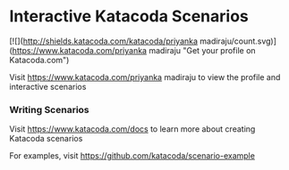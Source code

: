 # Interactive Katacoda Scenarios

[![](http://shields.katacoda.com/katacoda/priyanka madiraju/count.svg)](https://www.katacoda.com/priyanka madiraju "Get your profile on Katacoda.com")

Visit https://www.katacoda.com/priyanka madiraju to view the profile and interactive scenarios

### Writing Scenarios
Visit https://www.katacoda.com/docs to learn more about creating Katacoda scenarios

For examples, visit https://github.com/katacoda/scenario-example
